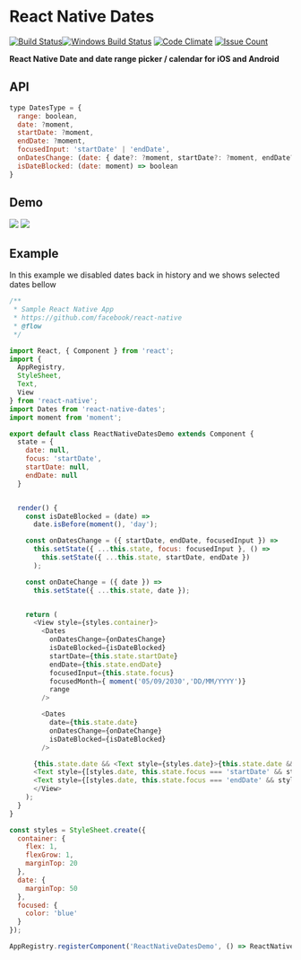 # React Native Dates
[![Build Status](https://travis-ci.org/werein/react-native-dates.svg)](https://travis-ci.org/werein/react-native-dates)[![Windows Build Status](https://ci.appveyor.com/api/projects/status/github/werein/react-native-dates?branch=master&svg=true)](https://ci.appveyor.com/project/jirikolarik/react-native-dates) [![Code Climate](https://codeclimate.com/github/werein/react-native-dates/badges/gpa.svg)](https://codeclimate.com/github/werein/react-native-dates) [![Issue Count](https://codeclimate.com/github/werein/react-native-dates/badges/issue_count.svg)](https://codeclimate.com/github/werein/react-native-dates)

__React Native Date and date range picker / calendar for iOS and Android__

## API

```javascript
type DatesType = {
  range: boolean,
  date: ?moment,
  startDate: ?moment,
  endDate: ?moment,
  focusedInput: 'startDate' | 'endDate',
  onDatesChange: (date: { date?: ?moment, startDate?: ?moment, endDate?: ?moment }) => void,
  isDateBlocked: (date: moment) => boolean
}
```

## Demo

<img src="http://i.giphy.com/YUqyKQoeNs2v6.gif">
<img src="http://i.giphy.com/130cHgOE0K5TCU.gif">


## Example

In this example we disabled dates back in history and we shows selected dates bellow

```javascript
/**
 * Sample React Native App
 * https://github.com/facebook/react-native
 * @flow
 */

import React, { Component } from 'react';
import {
  AppRegistry,
  StyleSheet,
  Text,
  View
} from 'react-native';
import Dates from 'react-native-dates';
import moment from 'moment';

export default class ReactNativeDatesDemo extends Component {
  state = {
    date: null,
    focus: 'startDate',
    startDate: null,
    endDate: null
  }


  render() {
    const isDateBlocked = (date) =>
      date.isBefore(moment(), 'day');

    const onDatesChange = ({ startDate, endDate, focusedInput }) =>
      this.setState({ ...this.state, focus: focusedInput }, () =>
        this.setState({ ...this.state, startDate, endDate })
      );

    const onDateChange = ({ date }) =>
      this.setState({ ...this.state, date });


    return (
      <View style={styles.container}>
        <Dates
          onDatesChange={onDatesChange}
          isDateBlocked={isDateBlocked}
          startDate={this.state.startDate}
          endDate={this.state.endDate}
          focusedInput={this.state.focus}
          focusedMonth={ moment('05/09/2030','DD/MM/YYYY')}
          range
        />

        <Dates
          date={this.state.date}
          onDatesChange={onDateChange}
          isDateBlocked={isDateBlocked}
        />

      {this.state.date && <Text style={styles.date}>{this.state.date && this.state.date.format('LL')}</Text>}
      <Text style={[styles.date, this.state.focus === 'startDate' && styles.focused]}>{this.state.startDate && this.state.startDate.format('LL')}</Text>
      <Text style={[styles.date, this.state.focus === 'endDate' && styles.focused]}>{this.state.endDate && this.state.endDate.format('LL')}</Text>
      </View>
    );
  }
}

const styles = StyleSheet.create({
  container: {
    flex: 1,
    flexGrow: 1,
    marginTop: 20
  },
  date: {
    marginTop: 50
  },
  focused: {
    color: 'blue'
  }
});

AppRegistry.registerComponent('ReactNativeDatesDemo', () => ReactNativeDatesDemo);
```
